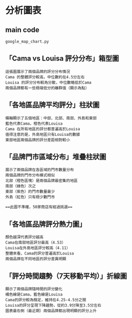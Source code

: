 # 分析圖表

## main code

```
google_map_chart.py
```

## 「Cama vs Louisa 評分分布」箱型圖

```
這張圖展示了兩個品牌的評分分布情況
Cama 的整體評分較高，中位數約在4.5分左右
Louisa 的評分分布較為分散，中位數略低於Cama
兩個品牌都有一些極端低分的離群值（顯示為點）
```

## 「各地區品牌平均評分」柱狀圖

```
橫軸顯示了五個地區：中部、北部、南部、外島和東部
藍色代表Cama，橙色代表Louisa
Cama 在所有地區的評分都普遍高於Louisa
值得注意的是，外島地區只有Louisa的數據
東部地區兩個品牌的評分差距相對較小
```

## 「品牌門市區域分布」堆疊柱狀圖

```
展示了兩個品牌在各區域的門市數量分布
兩個品牌的門市分布模式相似
北部（橙色區塊）是兩個品牌最密集的地區
南部（綠色）次之
東部（紫色）的門市數量最少
外島（紅色）只有極少數門市

==此圖不準確，50家商店有經過挑選==
```

## 「各地區品牌評分熱力圖」

```
顏色越深代表評分越高
Cama在南部地區評分最高（4.53）
Louisa在外島地區評分較高（4.11）
整體來看，Cama的評分普遍高於Louisa
兩個品牌在不同地區的評分差異明顯
```

## 「評分時間趨勢（7天移動平均）」折線圖

```
顯示了兩個品牌隨時間的評分變化
橘色線是Cama，藍色線是Louisa
Cama的評分較為穩定，維持在4.25-4.5分之間
Louisa的評分呈現下降趨勢，從約3.9分降至3.5分左右
圖表最右側（最近期）兩個品牌都出現明顯的評分上升
```